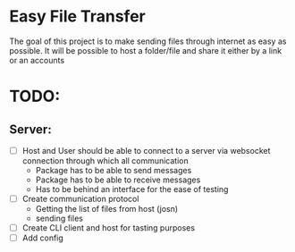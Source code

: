 # Easy File Transfer
The goal of this project is to make sending files through internet as easy as possible.
It will be possible to host a folder/file and share it either by a link or an accounts


# TODO:
## Server:
- [ ] Host and User should be able to connect to a server via websocket connection through which all communication
  - Package has to be able to send messages
  - Package has to be able to receive messages
  - Has to be behind an interface for the ease of testing
- [ ] Create communication protocol
  - Getting the list of files from host (josn)
  - sending files
- [ ] Create CLI client and host for tasting purposes
- [ ] Add config
